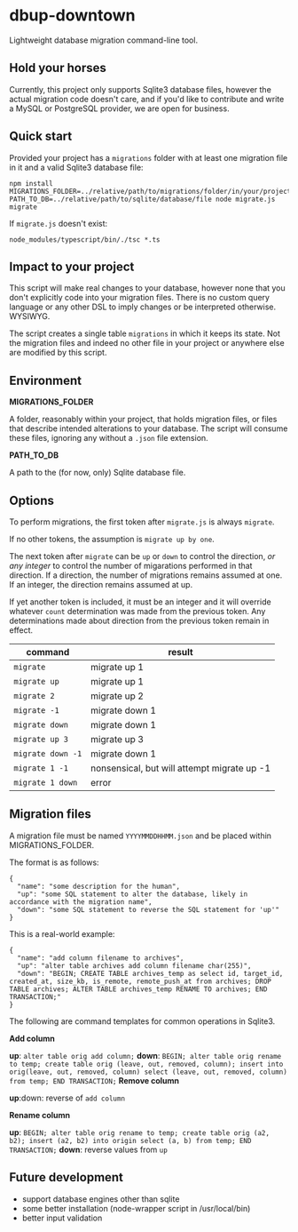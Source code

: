 # dbup-downtown

Lightweight database migration command-line tool.

## Hold your horses

Currently, this project only supports Sqlite3 database files, however the actual migration code doesn't care, and if you'd like 
to contribute and write a MySQL or PostgreSQL provider, we are open for business.

## Quick start

Provided your project has a `migrations` folder with at least one migration file in it and a valid Sqlite3 database file:

```
npm install
MIGRATIONS_FOLDER=../relative/path/to/migrations/folder/in/your/project PATH_TO_DB=../relative/path/to/sqlite/database/file node migrate.js migrate 
```

If `migrate.js` doesn't exist:

```
node_modules/typescript/bin/./tsc *.ts
```

## Impact to your project 

This script will make real changes to your database, however none that you don't explicitly code into your migration files. There is no custom query
language or any other DSL to imply changes or be interpreted otherwise. WYSIWYG.

The script creates a single table `migrations` in which it keeps its state. Not the migration files and indeed no other file in your project or anywhere
else are modified by this script.

## Environment 

**MIGRATIONS_FOLDER**

A folder, reasonably within your project, that holds migration files, or files that describe intended alterations to your database. The script
will consume these files, ignoring any without a `.json` file extension.

**PATH_TO_DB**

A path to the (for now, only) Sqlite database file. 

## Options 

To perform migrations, the first token after `migrate.js` is always `migrate`.

If no other tokens, the assumption is `migrate up by one`.

The next token after `migrate` can be `up` or `down` to control the direction, 
_or any integer_ to control the number of migarations performed in that direction. 
If a direction, the number of migrations remains assumed at one. If an integer, 
the direction remains assumed at up.

If yet another token is included, it must be an integer and it will override 
whatever `count` determination was made from the previous token. Any determinations
made about direction from the previous token remain in effect.

| command | result |
|---|---|
| `migrate` | migrate up 1 |
| `migrate up` | migrate up 1 |
| `migrate 2` | migrate up 2 |
| `migrate -1` | migrate down 1 |
| `migrate down` | migrate down 1 |
| `migrate up 3`| migrate up 3 |
| `migrate down -1` | migrate down 1 |
| `migrate 1 -1` | nonsensical, but will attempt migrate up -1 |
| `migrate 1 down` | error |

## Migration files

A migration file must be named `YYYYMMDDHHMM.json` and be placed within MIGRATIONS_FOLDER.

The format is as follows:

```
{
  "name": "some description for the human",
  "up": "some SQL statement to alter the database, likely in accordance with the migration name",
  "down": "some SQL statement to reverse the SQL statement for 'up'"
}
```

This is a real-world example:

```
{
  "name": "add column filename to archives",
  "up": "alter table archives add column filename char(255)",
  "down": "BEGIN; CREATE TABLE archives_temp as select id, target_id, created_at, size_kb, is_remote, remote_push_at from archives; DROP TABLE archives; ALTER TABLE archives_temp RENAME TO archives; END TRANSACTION;"
}
```

The following are command templates for common operations in Sqlite3.

**Add column**

**up**: `alter table orig add column;`
**down**: `BEGIN; alter table orig rename to temp; create table orig (leave, out, removed, column); insert into orig(leave, out, removed, column) select (leave, out, removed, column) from temp; END TRANSACTION;`
**Remove column**

**up**:down: reverse of `add column`

**Rename column**

**up**: `BEGIN; alter table orig rename to temp; create table orig (a2, b2); insert (a2, b2) into origin select (a, b) from temp; END TRANSACTION;`
**down**: reverse values from `up`

## Future development 

* support database engines other than sqlite
* some better installation (node-wrapper script in /usr/local/bin)
* better input validation
